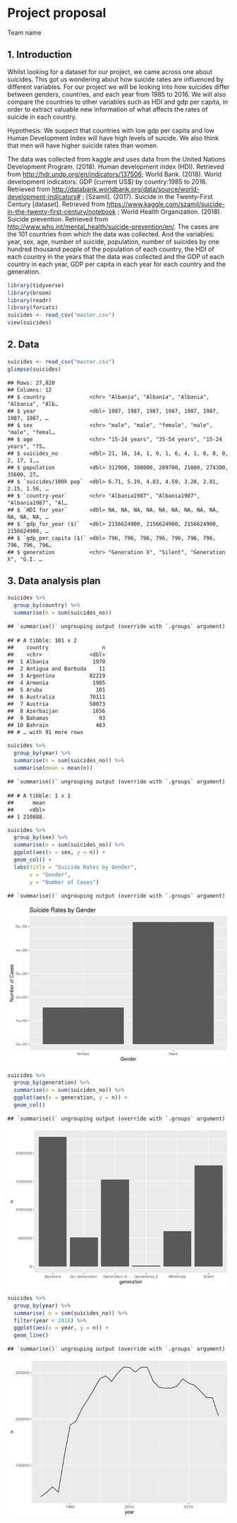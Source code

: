 Project proposal
================
Team name

## 1\. Introduction

Whilst looking for a dataset for our project, we came across one about
suicides. This got us wondering about how suicide rates are influenced
by different variables. For our project we will be looking into how
suicides differ between genders, countries, and each year from 1985 to
2016. We will also compare the countries to other variables such as HDI
and gdp per capita, in order to extract valuable new information of what
affects the rates of suicide in each country.

Hypothesis: We suspect that countries with low gdp per capita and low
Human Development Index will have high levels of suicide. We also think
that men will have higher suicide rates than women.

The data was collected from kaggle and uses data from the United Nations
Development Program. (2018). Human development index (HDI). Retrieved
from <http://hdr.undp.org/en/indicators/137506>; World Bank. (2018).
World development indicators: GDP (current US$) by country:1985 to 2016.
Retrieved from
<http://databank.worldbank.org/data/source/world-development-indicators#>
; \[Szamil\]. (2017). Suicide in the Twenty-First Century \[dataset\].
Retrieved from
<https://www.kaggle.com/szamil/suicide-in-the-twenty-first-century/notebook>
; World Health Organization. (2018). Suicide prevention. Retrieved from
<http://www.who.int/mental_health/suicide-prevention/en/>. The cases are
the 101 countries from which the data was collected. And the variables:
year, sex, age, number of suicide, population, number of suicides by one
hundred thousand people of the population of each country, the HDI of
each country in the years that the data was collected and the GDP of
each country in each year, GDP per capita in each year for each country
and the generation.

``` r
library(tidyverse)
library(broom)
library(readr)
library(forcats)
suicides <- read_csv("master.csv")
view(suicides)
```

## 2\. Data

``` r
suicides <- read_csv("master.csv")
glimpse(suicides)
```

    ## Rows: 27,820
    ## Columns: 12
    ## $ country              <chr> "Albania", "Albania", "Albania", "Albania", "Alb…
    ## $ year                 <dbl> 1987, 1987, 1987, 1987, 1987, 1987, 1987, 1987, …
    ## $ sex                  <chr> "male", "male", "female", "male", "male", "femal…
    ## $ age                  <chr> "15-24 years", "35-54 years", "15-24 years", "75…
    ## $ suicides_no          <dbl> 21, 16, 14, 1, 9, 1, 6, 4, 1, 0, 0, 0, 2, 17, 1,…
    ## $ population           <dbl> 312900, 308000, 289700, 21800, 274300, 35600, 27…
    ## $ `suicides/100k pop`  <dbl> 6.71, 5.19, 4.83, 4.59, 3.28, 2.81, 2.15, 1.56, …
    ## $ `country-year`       <chr> "Albania1987", "Albania1987", "Albania1987", "Al…
    ## $ `HDI for year`       <dbl> NA, NA, NA, NA, NA, NA, NA, NA, NA, NA, NA, NA, …
    ## $ `gdp_for_year ($)`   <dbl> 2156624900, 2156624900, 2156624900, 2156624900, …
    ## $ `gdp_per_capita ($)` <dbl> 796, 796, 796, 796, 796, 796, 796, 796, 796, 796…
    ## $ generation           <chr> "Generation X", "Silent", "Generation X", "G.I. …

## 3\. Data analysis plan

``` r
suicides %>% 
  group_by(country) %>% 
  summarise(n = sum(suicides_no))
```

    ## `summarise()` ungrouping output (override with `.groups` argument)

    ## # A tibble: 101 x 2
    ##    country                 n
    ##    <chr>               <dbl>
    ##  1 Albania              1970
    ##  2 Antigua and Barbuda    11
    ##  3 Argentina           82219
    ##  4 Armenia              1905
    ##  5 Aruba                 101
    ##  6 Australia           70111
    ##  7 Austria             50073
    ##  8 Azerbaijan           1656
    ##  9 Bahamas                93
    ## 10 Bahrain               463
    ## # … with 91 more rows

``` r
suicides %>% 
  group_by(year) %>% 
  summarise(n = sum(suicides_no)) %>% 
  summarise(mean = mean(n))
```

    ## `summarise()` ungrouping output (override with `.groups` argument)

    ## # A tibble: 1 x 1
    ##      mean
    ##     <dbl>
    ## 1 210888.

``` r
suicides %>% 
  group_by(sex) %>% 
  summarise(n = sum(suicides_no)) %>% 
  ggplot(aes(x = sex, y = n)) + 
  geom_col() +
  labs(title = "Suicide Rates by Gender",
       x = "Gender",
       y = "Number of Cases")
```

    ## `summarise()` ungrouping output (override with `.groups` argument)

![](proposal_files/figure-gfm/unnamed-chunk-3-1.png)<!-- -->

``` r
suicides %>% 
  group_by(generation) %>% 
  summarise(n = sum(suicides_no)) %>% 
  ggplot(aes(x = generation, y = n)) + 
  geom_col()
```

    ## `summarise()` ungrouping output (override with `.groups` argument)

![](proposal_files/figure-gfm/unnamed-chunk-4-1.png)<!-- -->

``` r
suicides %>% 
  group_by(year) %>% 
  summarise( n = sum(suicides_no)) %>% 
  filter(year < 2016) %>% 
  ggplot(aes(x = year, y = n)) + 
  geom_line() 
```

    ## `summarise()` ungrouping output (override with `.groups` argument)

![](proposal_files/figure-gfm/unnamed-chunk-5-1.png)<!-- -->
